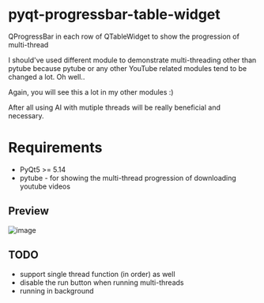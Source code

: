 # pyqt-progressbar-table-widget
QProgressBar in each row of QTableWidget to show the progression of multi-thread

I should've used different module to demonstrate multi-threading other than pytube because pytube or any other YouTube related modules tend to be changed a lot. Oh well..

Again, you will see this a lot in my other modules :)

After all using AI with mutiple threads will be really beneficial and necessary.

# Requirements
* PyQt5 >= 5.14
* pytube - for showing the multi-thread progression of downloading youtube videos

## Preview
![image](https://github.com/yjg30737/pyqt-progressbar-table-widget/assets/55078043/761e351f-4777-406b-bbd9-9ed478aa853f)

## TODO
* support single thread function (in order) as well 
* disable the run button when running multi-threads
* running in background
